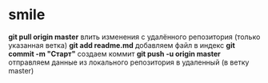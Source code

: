 # smile
**git pull origin master**    влить изменения с удалённого репозитория (только указанная ветка)
**git add readme.md**         добавляем файл в индекс
**git commit -m "Старт"**     создаем коммит
**git push -u origin master** отправляем данные из локального репозитория в удаленный (в ветку master)
